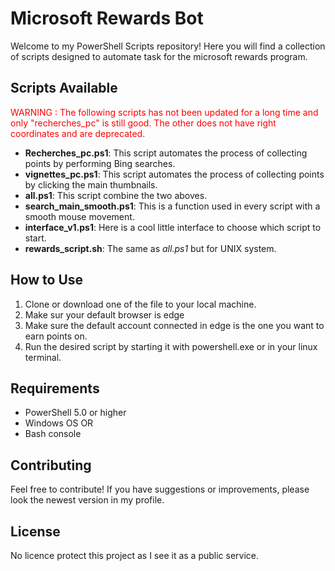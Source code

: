 # Microsoft Rewards Bot

Welcome to my PowerShell Scripts repository! Here you will find a collection of scripts designed to automate task for the microsoft rewards program.

## Scripts Available

<span style="color:red;">WARNING : The following scripts has not been updated for a long time and only "recherches_pc" is still good. The other does not have right coordinates and are deprecated.</span>

- **Recherches_pc.ps1**: This script automates the process of collecting points by performing Bing searches.
- **vignettes_pc.ps1**: This script automates the process of collecting points by clicking the main thumbnails.
- **all.ps1**: This script combine the two aboves.
- **search_main_smooth.ps1**: This is a function used in every script with a smooth mouse movement.
- **interface_v1.ps1**: Here is a cool little interface to choose which script to start.
- **rewards_script.sh**: The same as _all.ps1_ but for UNIX system.

## How to Use

1. Clone or download one of the file to your local machine.
2. Make sur your default browser is edge
3. Make sure the default account connected in edge is the one you want to earn points on.
4. Run the desired script by starting it with powershell.exe or in your linux terminal.

## Requirements

- PowerShell 5.0 or higher
- Windows OS
OR
- Bash console

## Contributing

Feel free to contribute! If you have suggestions or improvements, please look the newest version in my profile.

## License

No licence protect this project as I see it as a public service.
